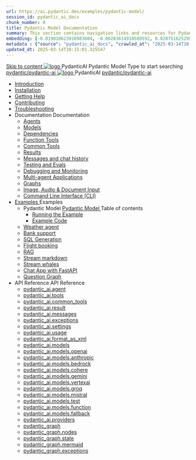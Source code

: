 ```yaml
---
url: https://ai.pydantic.dev/examples/pydantic-model/
session_id: pydantic_ai_docs
chunk_number: 0
title: Pydantic Model Documentation
summary: This section contains navigation links and resources for PydanticAI, including installation guides, contributing information, and troubleshooting tips.
embedding: [-0.019010623916983604, -0.00283614918589592, 0.020751625299453735, -0.0176206286996603, 0.008852435275912285, 0.014433471485972404, -0.04012729600071907, 0.015402255579829216, -0.0034416387788951397, 0.022590911015868187, 0.011983431875705719, -0.08946505934000015, -0.017185378819704056, -0.03375298157334328, 0.026704730466008186, 0.003216993296518922, -0.024472316727042198, 0.013282163999974728, 0.007420320995151997, 0.05773388594388962, 0.05298824980854988, 0.005437122657895088, 0.013766555115580559, 0.0224224254488945, 0.01368231326341629, 0.012144896201789379, 0.00505452323704958, 0.04740019515156746, 0.019881123676896095, -0.04057658836245537, 0.032742079347372055, -0.014145644381642342, -0.03097299486398697, -0.0032678896095603704, 0.021341320127248764, 0.012615247629582882, 0.005089623853564262, 0.016679925844073296, -0.010530256666243076, 0.038414377719163895, 0.015851546078920364, -0.055206626653671265, 0.04040810465812683, 0.015318012796342373, -0.06655122339725494, 0.013899938203394413, 0.00832592323422432, 0.025132212787866592, 0.01340852677822113, -0.0010828613303601742, -0.0832873061299324, 0.009828239679336548, -0.034061871469020844, 0.0060724481008946896, -0.02256282977759838, -0.009996723383665085, -0.029456637799739838, 0.023966863751411438, -0.006760424934327602, -0.03344409540295601, 0.015163569711148739, -0.00906304083764553, -0.01592174731194973, 0.07851359248161316, -0.04798988997936249, -0.005988205783069134, -0.07441381365060806, 0.019923245534300804, -0.07289745658636093, -0.024725042283535004, 0.0365891307592392, 0.034286513924598694, -0.03442692011594772, -0.05540319159626961, -0.013331305235624313, -0.04855150356888771, 0.03670145571231842, 0.10271914303302765, -0.016806289553642273, -0.057172272354364395, -0.0012136120349168777, 0.043946269899606705, 0.0023622876033186913, -0.013176861219108105, -0.021945055574178696, -0.02416342869400978, -0.013794636353850365, 0.001166225876659155, -0.022296063601970673, -0.022534748539328575, -0.01125333458185196, -0.003143281675875187, -0.03920063376426697, -0.006142649799585342, 0.08985818922519684, 0.015669021755456924, 0.004412177484482527, 0.0019656477961689234, 0.0020498898811638355, 0.01082510408014059, 0.02384050004184246, -0.03695417940616608, -0.05133149027824402, 0.032882481813430786, 0.022675152868032455, -0.009470210410654545, 0.013485748320817947, -0.019333550706505775, -0.014286047779023647, 0.01366125326603651, -0.11496232450008392, -0.017367903143167496, -0.021439602598547935, 0.018322646617889404, -0.07396452128887177, 0.0008354003657586873, 0.004131370689719915, 0.005447652656584978, 0.0060513876378536224, -0.05164037644863129, -0.02809472382068634, 0.005935554392635822, 0.023910703137516975, 0.010691720061004162, 0.037684276700019836, 0.015598819591104984, -0.017269620671868324, -0.03762811794877052, -0.048298776149749756, -0.018645573407411575, 0.008431225083768368, -0.005135254934430122, 0.023096362128853798, -0.029119668528437614, -0.012601207010447979, -0.015528618358075619, -0.03487620875239372, -0.005935554392635822, -0.026185238733887672, 0.03321944922208786, 0.03765619918704033, -0.03417419269680977, -0.013190901838243008, 0.04012729600071907, -0.034707725048065186, 0.0035820421762764454, -0.02023213356733322, -0.00782047025859356, -0.041755978018045425, 0.013268123380839825, 0.04094163700938225, 0.023306967690587044, -0.023124443367123604, -0.028108764439821243, -0.04293536767363548, 0.014952964149415493, 0.027968361973762512, 0.022633031010627747, 0.010775962844491005, -0.05784621089696884, -0.014545794576406479, 0.0585763081908226, -0.04200870171189308, 0.0008108297479338944, -0.027561191469430923, -0.005837272386997938, -0.06048579514026642, -0.013689333572983742, -0.05366218835115433, -0.06537183374166489, -0.018406888470053673, -0.022520707920193672, -0.01482660137116909, -0.0036610192619264126, 0.00862779002636671, -0.021973134949803352, -0.02979360520839691, -0.030720269307494164, -0.017789114266633987, -0.04453596472740173, -0.023545654490590096, -0.003116955980658531, -0.042626477777957916, -0.026746852323412895, 0.0017910210881382227, -0.01757850870490074, 0.0020218093413859606, 0.016806289553642273, -0.029849767684936523, 0.060373470187187195, 0.01100762840360403, 0.032096222043037415, 0.04352505877614021, 0.02667664922773838, 0.019937286153435707, -0.03291056305170059, 0.06598960608243942, -0.011667524464428425, 0.01995132677257061, 0.015472456812858582, -0.00045016847434453666, 0.003906724974513054, 0.017690831795334816, 0.013394486159086227, 0.00878223404288292, -0.03038330003619194, 0.014587915502488613, 0.006290073040872812, -0.02274535410106182, -0.02722422406077385, 0.051078762859106064, -0.06042963266372681, 0.019979406148195267, -0.014742359519004822, -0.01652548275887966, 0.0003086681535933167, -0.05548743158578873, 0.007946833968162537, 0.0033152757678180933, 0.03866710141301155, -0.03880750387907028, 0.06716899573802948, 0.022085458040237427, -0.0013373425463214517, -0.011148031800985336, 0.00906304083764553, 0.04259839653968811, -0.059868019074201584, 0.02351757325232029, 0.02274535410106182, 0.01182898785918951, 0.01084616407752037, -0.006753404624760151, -0.01189919002354145, 0.007848551496863365, -0.04661393538117409, 0.011288435198366642, -0.006339214276522398, 0.010888285003602505, -0.009821219369769096, 0.0015523353358730674, 0.005036972928792238, 0.006107548717409372, 0.02292787842452526, 0.0237983800470829, 0.009533392265439034, -0.012748630717396736, -0.034567322582006454, 0.023180603981018066, 0.05091027915477753, 0.0507979579269886, -0.016665885224938393, 0.004854448139667511, -0.003294215304777026, -0.006332194432616234, -0.024725042283535004, -0.02900734730064869, -0.006216361653059721, -0.03192773833870888, 0.009708896279335022, -0.012573126703500748, 0.028024522587656975, -0.016048111021518707, -0.010775962844491005, -0.014377309940755367, -0.020470818504691124, -0.019431833177804947, 0.023222725838422775, -0.04599615931510925, -0.05512238293886185, 0.03243318945169449, 0.03549398481845856, 0.06217063590884209, -0.017873356118798256, -0.041840218007564545, 0.021495763212442398, -0.009421069175004959, 0.03375298157334328, 0.012194037437438965, -0.003062549512833357, 0.0030028780456632376, -0.009280665777623653, 0.0562736913561821, 0.02671877108514309, 0.007883652113378048, 0.04813029244542122, 0.006016286555677652, -0.025469180196523666, -0.016356999054551125, -0.014286047779023647, 0.036448728293180466, 0.012467823922634125, 0.024191509932279587, -0.044311318546533585, 0.024809284135699272, -0.01885617896914482, 0.054925817996263504, 0.0173959843814373, 0.03619600087404251, -0.012903074733912945, 0.04652969539165497, 0.0061953007243573666, -0.010607478208839893, -0.015289932489395142, -0.004759675823152065, 0.008143397979438305, -0.010902325622737408, -0.008578648790717125, 0.05632985383272171, -0.03970608860254288, -0.034258436411619186, 0.0212711188942194, -0.012229138053953648, -0.03189965710043907, -0.02232414297759533, -0.03883558511734009, 0.05936256796121597, -0.02003556862473488, 0.04242991283535957, -0.02416342869400978, -0.061384376138448715, -0.049534328281879425, 0.0347919687628746, 0.022548789158463478, -0.07025787234306335, 0.006620021071285009, 0.012748630717396736, -0.005812701769173145, -0.017957597970962524, -0.01215191651135683, 0.017957597970962524, -0.020611222833395004, -0.013436607085168362, 0.0279121994972229, -0.007329058367758989, -0.033107127994298935, -0.02035849541425705, 0.02562362514436245, -0.013148779980838299, 0.04316001012921333, -0.054841574281454086, -0.047877565026283264, -0.043946269899606705, -0.02256282977759838, -0.019291430711746216, 0.011155052110552788, 0.00038435435271821916, 0.044592127203941345, -0.0010073945159092546, -0.0037908924277871847, -0.00890157651156187, -0.005760050378739834, 0.016988813877105713, 0.03532550111413002, -0.01313474029302597, -0.0017638179706409574, -0.0032924602273851633, -0.01610427163541317, -0.0205971822142601, 0.02031637541949749, -0.06627041101455688, -0.007413300685584545, -0.002815088490024209, 0.006879767403006554, -0.011772827245295048, 0.01711517758667469, -0.024233629927039146, -0.026845134794712067, 0.012109794653952122, -0.008108297362923622, 0.01029859110713005, 0.0026641548611223698, -0.008613749407231808, -0.022801514714956284, -0.01792951673269272, -0.04085739701986313, -0.03358449786901474, 0.0028256189543753862, -0.004945710301399231, 0.02035849541425705, 0.01262928731739521, 0.003320540999993682, 0.014314129017293453, 0.009470210410654545, 0.04796180874109268, 0.022984040901064873, -0.008045116439461708, 0.011225253343582153, -0.008227640762925148, 0.05430804193019867, 0.059924181550741196, -0.025876350700855255, -0.012980296276509762, -0.0031959328334778547, 0.025286655873060226, 0.0016330672660842538, -0.005928534548729658, 0.011225253343582153, 0.06379931420087814, 0.016918612644076347, -0.005107174627482891, 0.008999858982861042, -0.023545654490590096, 0.002213108818978071, -0.005416061729192734, 0.025749986991286278, 0.06784293055534363, 0.02690129540860653, 0.003671549493446946, -0.017775073647499084, 0.041840218007564545, -0.03226470574736595, 0.018378807231783867, -0.027154020965099335, -0.024317871779203415, -0.05548743158578873, 0.01687649078667164, 0.03226470574736595, 0.017831234261393547, 0.03001825138926506, -0.017367903143167496, -0.08368043601512909, -0.03894791007041931, -0.021439602598547935, -0.07626713812351227, 0.05239855498075485, 0.06598960608243942, -0.02141152136027813, -0.005675808060914278, -0.04501333832740784, 0.00970187596976757, 0.025062009692192078, 0.04973089322447777, -0.006198810879141092, 0.02201525680720806, -0.03439883887767792, 0.0050790938548743725, 0.02424767054617405, 0.012671409174799919, 0.010052884928882122, 0.029709363356232643, -0.055796317756175995, -0.03526933863759041, 0.028810782358050346, -0.007364159449934959, -0.019670519977808, 0.006939439103007317, -0.031955819576978683, -0.020260212942957878, -0.03234894946217537, 0.011267374269664288, 0.009849299676716328, -0.00869799219071865, 0.015346094034612179, -0.014489633031189442, -0.05371834710240364, 0.06048579514026642, 0.0011916740331798792, 0.057312674820423126, -0.005875883158296347, 0.05689146742224693, 0.028263209387660027, -0.053240977227687836, 0.020372536033391953, -0.012278279289603233, -0.004675433970987797, 0.03074834868311882, -0.006627041380852461, 0.004285814240574837, -0.003417068161070347, 0.01976880244910717, -0.040969718247652054, -0.005061543546617031, -0.021116673946380615, -0.008592689409852028, -0.018954461440443993, 0.03656104952096939, 0.02424767054617405, -0.027013618499040604, 0.0009020919678732753, 0.024598678573966026, -0.03257359191775322, -0.004240183159708977, 0.014363270252943039, 0.0015330298338085413, 0.07739036530256271, -0.02169232815504074, -0.042710721492767334, 0.005570505745708942, 0.0247110016644001, -0.020990312099456787, 0.00958253350108862, 0.05116300657391548, -0.017817193642258644, 0.025974633172154427, 0.005142275243997574, -0.0425422377884388, 0.0024272240698337555, -0.014924883842468262, -0.01475639920681715, 0.0006511208484880626, -0.022211821749806404, -0.009919501841068268, 0.042205266654491425, 0.005879393313080072, -0.032096222043037415, 0.016722047701478004, -0.0007818715530447662, -0.011000608094036579, 0.03872326388955116, -0.05312865599989891, -0.012664388865232468, 0.006595450919121504, 0.03218046575784683, 0.03167501091957092, 0.036308325827121735, -0.0021393971983343363, 0.03066410683095455, -0.003787382273003459, 0.00425422377884388, 0.02805260382592678, -0.034567322582006454, -0.005345860030502081, 0.007202695589512587, 0.0028221087995916605, -0.023812420666217804, -0.02878270111978054, -0.035353582352399826, -0.022520707920193672, -0.021748490631580353, 0.019754761829972267, 0.006251462269574404, 0.022352224215865135, -0.010804043151438236, -0.0663265734910965, 0.005602096673101187, 0.0086909718811512, 0.0063357045873999596, -0.031815413385629654, -0.016483360901474953, -0.008740113116800785, 0.0164693221449852, -0.02813684567809105, 0.009758037514984608, 0.0031327512115240097, 0.019375672563910484, 0.012278279289603233, 0.002100786194205284, -0.011112931184470654, 0.030214816331863403, 0.08266953378915787, -0.019108906388282776, 0.006777975242584944, -0.029484719038009644, 0.009182383306324482, 0.027392707765102386, -0.017101136967539787, -0.013001357205212116, 0.0212711188942194, -0.0005510834162123501, 0.0010091495933011174, -0.01430008839815855, 0.019937286153435707, 0.025834228843450546, -0.025174332782626152, 0.04082931578159332, 0.031057236716151237, -0.017901435494422913, -0.04338465631008148, -0.003720690729096532, -0.007855571806430817, -0.007546683773398399, -0.016076192259788513, -0.0189965832978487, -0.011864089407026768, 0.001170613570138812, -0.010874245315790176, -0.017690831795334816, -0.009091121144592762, 0.0038154630456119776, -0.033107127994298935, -0.020892029628157616, 0.01013712678104639, 0.012271258980035782, -0.0475967600941658, 0.012580146081745625, -0.0005216864519752562, 0.0037979125045239925, 0.015360134653747082, 0.008859455585479736, 0.020260212942957878, -0.020849907770752907, -0.012741610407829285, -0.014952964149415493, -0.0215098038315773, -0.00195511756464839, 0.0516965389251709, -0.013113679364323616, -0.044002432376146317, 0.016679925844073296, 0.006637571845203638, -0.03597135469317436, -0.01162540353834629, 0.030270976945757866, -0.005089623853564262, 0.0005080848932266235, 0.007055271882563829, 0.01715729758143425, -0.019923245534300804, -0.0032134833745658398, -0.01683437079191208, -0.014328168705105782, 0.0011214723344892263, -0.035662468522787094, -0.011499039828777313, 0.021074553951621056, -0.05380259081721306, 0.011758786626160145, 0.052145831286907196, -0.05161229893565178, 0.0009213974699378014, 0.0016629029996693134, 0.023321008309721947, -0.003325805999338627, -0.002966022351756692, -0.005223007407039404, -0.015977909788489342, -0.04478869214653969, -0.03715074434876442, -0.011765806935727596, -0.025244535878300667, 0.028305329382419586, 0.04374970495700836, 0.026255439966917038, -0.0046789441257715225, 0.012832872569561005, -0.0010995343327522278, -0.02823512814939022, 0.007188654970377684, -0.03403379023075104, 0.007539663463830948, 0.028263209387660027, -0.002388613298535347, -0.026255439966917038, 0.03024289757013321, -0.033556416630744934, -0.010614498518407345, 0.007118453271687031, 0.012762671336531639, -0.009975663386285305, 0.008683951571583748, 0.004141900688409805, 0.01592174731194973, -0.010649599134922028, 0.019895164296030998, -0.010186268016695976, -0.0004003691428806633, -0.028403611853718758, -0.022183740511536598, 0.03459540382027626, -0.0516965389251709, 0.026437964290380478, 0.02076566591858864, -0.024696961045265198, -0.029344314709305763, 0.031450364738702774, 0.04240183159708977, 0.042570315301418304, 0.011674544773995876, 0.012453783303499222, -0.016806289553642273, 0.0221977811306715, 0.023770298808813095, 0.038919828832149506, -0.00483689783141017, -0.007778349332511425, 0.011765806935727596, -0.059418726712465286, -0.01413862407207489, 0.01930546946823597, -0.019670519977808, 0.007673047017306089, -0.07699723541736603, 0.02398090437054634, 0.07188655436038971, -0.02035849541425705, 0.016665885224938393, 0.01725558005273342, 0.007111433427780867, 0.0379650853574276, 0.018266484141349792, -0.02228202298283577, 0.013801656663417816, -0.00028629135340452194, 0.0009020919678732753, 0.005289698950946331, -0.02319464460015297, 0.027673514559864998, -0.015725182369351387, -0.1335517317056656, -0.03821781277656555, 0.006409415975213051, -0.007371179759502411, -0.010059905238449574, -0.013450647704303265, 0.0005655625136569142, -0.005166845861822367, 0.012931155040860176, 0.031787335872650146, -0.034988533705472946, -0.025707866996526718, 0.010474095121026039, -0.01880001835525036, 0.01439135055989027, -0.017171338200569153, 0.011365656740963459, 0.007469461765140295, 0.019979406148195267, -0.014012261293828487, -0.027210183441638947, -0.032966721802949905, 0.0276875551789999, -0.013654232956469059, 0.0021165816579014063, 0.00221837405115366, -0.02973744459450245, -0.022310104221105576, 0.01729770191013813, -0.02096223086118698, -0.021158795803785324, 0.006497168447822332, -0.0028677398804575205, 0.006837646476924419, -0.014910843223333359, 0.01375251542776823, -0.018140122294425964, -0.052875928580760956, 0.031787335872650146, -0.029568960890173912, 0.012222117744386196, -0.014882762916386127, -0.010614498518407345, -0.01437029056251049, -0.01651144213974476, -0.019333550706505775, -0.03998689353466034, 0.015289932489395142, 0.054195720702409744, -0.017536386847496033, -0.009898440912365913, 0.0018656104803085327, 0.01226423867046833, -0.004057658836245537, -0.013211961835622787, 0.001393503975123167, -0.006774465087801218, -0.003262624377384782, 0.009849299676716328, -0.013324284926056862, 0.0039488463662564754, -0.0007410668185912073, 0.007441381458193064, -0.028838861733675003, 0.03925679624080658, 0.0032450740691274405, -0.0215098038315773, 0.02430383302271366, -0.007616885472089052, -0.02035849541425705, -0.008143397979438305, -0.012250198051333427, 0.0013197921216487885, -0.0009029695065692067, 0.029681283980607986, 0.01660972461104393, -0.030860671773552895, 0.011239293962717056, -0.02507605031132698, 0.017325781285762787, -0.0026448494754731655, -0.005640707444399595, -0.007883652113378048, 0.0019428323721513152, -0.0068587069399654865, 0.012853933498263359, -0.01260822732001543, 0.005535404663532972, -0.025272615253925323, -0.04237375408411026, -0.02584826946258545, -0.052454717457294464, 0.014658116735517979, 0.007651986554265022, -0.009449150413274765, 0.015683062374591827, -0.03532550111413002, 0.007300978060811758, -0.10052885115146637, -0.00461927242577076, -0.005356390494853258, 0.002609748626127839, 0.051443811506032944, -0.02979360520839691, 0.010930405929684639, 0.020484859123826027, -0.004348996095359325, -0.02347545139491558, 0.0019375672563910484, -0.0011381452204659581, -0.03265783563256264, 0.0013443627394735813, 0.03305096551775932, -0.029456637799739838, 0.03838629648089409, -0.014517713338136673, 0.026255439966917038, -0.000531777972355485, -0.014349229633808136, 0.0025623624678701162, -0.003703140188008547, 0.043075770139694214, -0.0466700978577137, -0.0031731172930449247, -0.002060420112684369, 0.029400477185845375, 0.03515701740980148, 0.011681564152240753, -0.026746852323412895, -0.04363738372921944, -0.014995085075497627, 0.02817896567285061, -0.014286047779023647, 0.04855150356888771, 0.0052159870974719524, 0.026915336027741432, 0.010242429561913013, -0.006707773543894291, 0.01091636624187231, -0.020190011709928513, 0.015219731256365776, 0.011274394579231739, 0.028529975563287735, 0.008929657749831676, -0.022899797186255455, -0.0033767023123800755, -0.007286937441676855, 0.02165020816028118, 0.00853652786463499, 0.046417370438575745, -0.00013162821414880455, 0.014672157354652882, 0.02584826946258545, 0.03605559840798378, -0.04846725985407829, 0.01847708970308304, 0.006753404624760151, 0.0064725978299975395, -0.004984321538358927, 0.007701127789914608, -0.00871905218809843, -0.010123087093234062, -0.028361491858959198, -0.003952356521040201, -0.03439883887767792, 0.01029859110713005, -0.01437029056251049, -0.013801656663417816, -0.010986567474901676, 0.0334160141646862, -0.002083235653117299, -0.021537885069847107, -0.016399119049310684, 0.013015396893024445, 0.008410165086388588, 0.007371179759502411, -0.004513970110565424, -0.03625216335058212, 0.04520990327000618, -0.03917255252599716, -0.028979266062378883, 0.02850189432501793, -0.01867365464568138, -0.003917255438864231, -0.007178124971687794, -0.02136940136551857, 0.006311133969575167, -0.007771329488605261, 0.01537417434155941, -0.013598071411252022, -0.003589062485843897, 0.006953479256480932, -0.019235268235206604, 0.007139513734728098, -0.010523236356675625, 0.01583750545978546, 0.009385968558490276, 0.008824354968965054, 0.043075770139694214, 0.021341320127248764, -0.014187765307724476, 0.027294425293803215, -0.013113679364323616, 0.03130996227264404, -0.013626151718199253, -0.03821781277656555, -0.011604342609643936, 0.02333504892885685, 0.010284550487995148, 0.021973134949803352, 0.0030695698224008083, -0.016539523378014565, -0.028895024210214615, -0.009645715355873108, 0.06756212562322617, 0.004317405167967081, -0.05192118510603905, 0.008613749407231808, 0.022310104221105576, -0.012383582070469856, -0.009119202382862568, 0.051780782639980316, -0.007153554353863001, -0.00976505782455206, -0.011169091798365116, 0.007897692732512951, -0.024556558579206467, -0.009098141454160213, 0.020555060356855392, 0.00940000917762518, -0.04616464301943779, 0.04155941307544708, -0.003122220980003476, -0.011141011491417885, 0.039228715002536774, -0.022590911015868187, -0.0021446621976792812, -3.776084122364409e-05, 0.007743248715996742, -0.0033556418493390083, -0.008459306322038174, -0.015065287239849567, -0.04240183159708977, -0.004475358873605728, 0.001681330963037908, -0.015949828550219536, 0.010347732342779636, -0.01048111543059349, 0.03636448457837105, -0.020386576652526855, -0.007371179759502411, 0.031366124749183655, -0.008038096129894257, 0.032461270689964294, -0.005710909143090248, -0.05054523050785065, -0.011885149404406548, -0.003589062485843897, -0.014173725619912148, 0.04928160086274147, -0.0018656104803085327, -0.03830205276608467, -0.005535404663532972, -0.013310244306921959, -0.01729770191013813, -0.013913978822529316, -0.02878270111978054, 0.00897177867591381, -0.008831375278532505, 0.013899938203394413, 0.04094163700938225, 0.02827724814414978, 0.030074412003159523, 0.08497215062379837, 0.05147189274430275, 0.0014110543997958302, -0.03024289757013321, 0.025413019582629204, -0.014658116735517979, -0.01715729758143425, 0.010312630794942379, 0.011969391256570816, 0.041250523179769516, -0.00843824539333582, -0.004843918140977621, 0.022029297426342964, -0.015318012796342373, 0.03052370436489582, 0.041250523179769516, -0.006911358330398798, -0.019782841205596924, 0.04661393538117409, -0.00127503857947886, 0.01519165001809597, 0.04251415655016899, 0.00940000917762518, 0.007237796206027269, 0.0042121028527617455, 0.016539523378014565, 0.021425561979413033, 0.011063789948821068, -0.014981045387685299, -0.008831375278532505, 0.021706368774175644, -0.006448027212172747, -0.02434595301747322, 0.02086394838988781, 0.025244535878300667, -0.01638507843017578, 0.006809565704315901, 0.010649599134922028, -0.006992090493440628, -0.017494266852736473, 0.020835867151618004, -0.021130714565515518, -4.297112536733039e-05, -0.01871577650308609, -0.011688584461808205, -0.024374034255743027, -0.02900734730064869, -0.02191697433590889, 0.010551316663622856, 0.005756540223956108, 0.01297327596694231, 0.011583282612264156, 0.016553563997149467, 0.020484859123826027, 0.005861843004822731, -0.021116673946380615, 0.016034070402383804, -0.030636025592684746, 0.0008941942942328751, 0.03130996227264404, 0.0007362404139712453, 0.023952823132276535, 0.008150418289005756, 0.01215191651135683, -0.01638507843017578, -0.012678428553044796, 0.01582346484065056, 0.006693732924759388, -0.022534748539328575, 0.014257967472076416, 0.015851546078920364, 0.02878270111978054, 0.044002432376146317, 0.0007590560126118362, -0.03097299486398697, -0.008578648790717125, 0.022548789158463478, 0.01986708492040634, -0.006444517057389021, 0.031366124749183655, -0.00924556516110897, 0.032517433166503906, 0.001751532661728561, -0.004549070727080107, 0.005219497252255678, 0.0029958579689264297, 0.035213176161050797, 0.0017787357792258263, -0.00912622269243002, -0.010214349254965782, -0.032461270689964294, 0.0034188232384622097, -0.009547432884573936, 0.02351757325232029, 0.021383440122008324, -0.024514436721801758, 0.029035426676273346, 0.002662399783730507, 0.0027519071009010077, -0.01812608167529106, -0.01719941943883896, -0.01482660137116909, -0.02475312352180481, 0.005321289412677288, -0.023391209542751312, -0.03833013400435448, 0.010249449871480465, 0.0051457853987813, -0.00828380137681961, 0.027940280735492706, -0.023124443367123604, -0.01881405897438526, -0.03636448457837105, -0.0008476856746710837, 0.0022885757498443127, 0.019277390092611313, 0.016988813877105713, -0.0030607946682721376, -0.014742359519004822, -0.008887536823749542, 0.0045420508831739426, -0.003769831731915474, 0.0035609817132353783, 0.011983431875705719, -0.03403379023075104, 0.017999717965722084, 0.02461271919310093, 0.0035153506323695183, 0.008066176436841488, 0.011133991181850433, -0.0034433938562870026, 0.00205866526812315, -0.07621097564697266, 0.030074412003159523, 0.023545654490590096, -0.0295127984136343, -0.02965320274233818, 0.026774931699037552, 0.007574764546006918, 0.003857583971694112, 0.013970140367746353, -0.04863574355840683, -0.015430335886776447, -0.032096222043037415, -0.004306874703615904, 0.008838395588099957, 0.025707866996526718, 0.01620255410671234, 0.009280665777623653, 0.00809425674378872, -0.030046332627534866, 0.009385968558490276, 0.005588056053966284, 0.016076192259788513, -0.014798520132899284, 0.014559834264218807, 0.013162820599973202, -0.008024055510759354, 0.025090090930461884, -0.05074179545044899, -0.006623531226068735, -0.07115645706653595, -0.01004586461931467, 0.0021797630470246077, -0.048944633454084396, 0.002439509378746152, -0.025778068229556084, -0.010474095121026039, -0.014489633031189442, 0.012488883920013905, -0.022731313481926918, 0.011295455507934093, -0.0012346726143732667, -0.010860204696655273, -0.010768942534923553, 0.08839799463748932, -0.008929657749831676, -0.02959704026579857, 0.026185238733887672, 0.01201151218265295, 0.012924134731292725, 0.003896194975823164, 0.012257218360900879, 0.0002915564691647887, -0.02410726808011532, -0.01439135055989027, 0.03372490033507347, 0.011049749329686165, -0.011155052110552788, 0.015626899898052216, -0.015626899898052216, -0.003231033682823181, 0.015247811563313007, 0.02914774976670742, 0.006075958255678415, 0.016076192259788513, 0.03394954651594162, -0.0329386442899704, -0.017536386847496033, 0.01776103302836418, 0.0013891163980588317, 0.014405391179025173, -0.027462908998131752, 0.02827724814414978, 0.04630504921078682, 0.008002994582057, -0.05369026958942413, -0.010417933575809002, 0.003255604300647974, -0.01908082515001297, 0.03350025787949562, -0.0026272989343851805, -0.012383582070469856, -0.015949828550219536, 0.006367295049130917, 0.03164692968130112, 0.007279917132109404, -0.01721346005797386, -0.008817334659397602, 0.005251087713986635, 0.017901435494422913, 0.03496045246720314, -0.019417792558670044, 0.0048158373683691025, 0.01001778431236744, -0.026508165523409843, 0.022941919043660164, -0.0045982119627296925, -0.008143397979438305, -0.011295455507934093, -0.014131604693830013, -0.01050217542797327, 0.06149669736623764, 0.034286513924598694, 0.026887254789471626, -0.03672953322529793, 0.019277390092611313, 0.0016532503068447113, 0.030692188069224358, -0.013527869246900082, -0.059868019074201584, 0.003794402349740267, -0.014068422839045525, 0.010530256666243076, 0.05110684409737587, -0.014145644381642342, 0.01707305572926998, 0.012187017127871513, 0.001382096204906702, 0.018098000437021255, 0.02489352598786354, -0.002857209648936987, 0.008318902924656868, 0.021537885069847107, 0.037824682891368866, 0.00113200256600976, -0.016090232878923416, -0.016455281525850296, 0.031955819576978683, -0.023391209542751312, -0.03372490033507347, 0.0166939664632082, 0.002548322081565857, -0.034988533705472946, 0.012460803613066673, 0.007086862809956074, 0.013991201296448708, -0.018041839823126793, 0.031815413385629654, 0.008592689409852028, 0.02667664922773838, -0.014770439825952053, 0.013555950485169888, 0.002341227140277624, 0.03153460845351219, 0.008571628481149673, -0.0027975381817668676, -0.04919735714793205, 0.01766275055706501, -0.008936678059399128, 0.01411756407469511, -0.013261103071272373, -0.013899938203394413, -0.01863153465092182, 0.018884260207414627, 0.030551783740520477, 0.010951466858386993, 0.013310244306921959, -0.00205866526812315, -0.013878878206014633, 0.00028497507446445525, -0.02754715085029602, 0.0026922356337308884, -0.029035426676273346, -0.022085458040237427, 0.005247578024864197, -0.017676791176199913, -0.01705901511013508, -0.01072682160884142, 0.011590301990509033, 0.019642438739538193, 0.008311882615089417, -0.018729817122220993, -0.010144147090613842, -0.011604342609643936, -0.0020885008852928877, 0.013078578747808933, -0.0013452402781695127, -0.01253802515566349, -0.006002246402204037, -0.00862076971679926, 0.011927270330488682, -0.010649599134922028, -0.04046426713466644, 0.019740721210837364, 0.0012250198051333427, 0.02325080707669258, 0.022296063601970673, -0.02485140599310398, 0.008136378601193428, -0.02392474375665188, 0.014700238592922688, -0.0007906467653810978, -0.01091636624187231, 0.01153414137661457, -0.014882762916386127, 0.00479126675054431, 0.011246314272284508, 0.01788739487528801, 0.019473955035209656, -0.061889827251434326, 0.019459914416074753, -0.023994944989681244, -0.025413019582629204, -0.009526371955871582, -0.0026185237802565098, 0.005770580377429724, -0.013619131408631802, -0.004945710301399231, 0.007153554353863001, 0.009779098443686962, 0.018196282908320427, 0.008957738056778908, 0.020555060356855392, -0.0028870452661067247, 0.014433471485972404, -0.027462908998131752, 0.008066176436841488, 0.022394346073269844, 0.020611222833395004, -0.017789114266633987, 0.0009020919678732753, -0.011941310949623585, 0.0074905226938426495, -0.005872373003512621, -0.018561331555247307, -0.01610427163541317, 0.015865586698055267, -0.019684558734297752, -0.002569382544606924, 0.026241399347782135, -0.025862310081720352, -0.005668788217008114, -0.008957738056778908, -0.040520425885915756, 0.0019831983372569084, 0.008578648790717125, 0.01880001835525036, 0.005784620996564627, 0.0011609607608988881, 0.04537838697433472, 0.004759675823152065, -0.011688584461808205, 0.020442737266421318, 0.004692984279245138, -0.023503532633185387, 0.0160200297832489, -0.0017418799689039588, -0.0018673654412850738, -0.028108764439821243, 0.01587962731719017, 0.008740113116800785, 0.013373426161706448, -0.008754153735935688, -0.0070763323456048965, -0.010221368633210659, -0.0070903729647397995, -0.0021815181244164705, 0.014272008091211319, 0.01861749403178692, 0.002278045518323779, 0.014700238592922688, 0.00046464757178910077, 0.012755651026964188, -0.0182945653796196, -0.008424205705523491, 0.011702625080943108, 0.011379697360098362, -0.014672157354652882, 0.01780315302312374, -0.0018217343604192138, 0.018098000437021255, -0.00887349620461464, -0.005602096673101187, 0.030579864978790283, 0.024121306836605072, -0.015500538051128387, 0.0003363100695423782, -0.013169840909540653, -0.008641830645501614, -0.028066644445061684, -0.018547292798757553, 0.013598071411252022, 0.037684276700019836, -0.01616043411195278, -0.018420929089188576, 0.023166565224528313, -0.007093882653862238, 0.008045116439461708, -0.02398090437054634, 0.0008397879428230226, 0.003208218142390251, 0.00106355594471097, -0.0365891307592392, 0.019417792558670044, -0.0011004117550328374, 0.01871577650308609, -0.011772827245295048, -0.02965320274233818, 0.0030011232011020184, -0.03939719870686531, -0.003345111384987831, 0.0023605325259268284, -0.011674544773995876, 0.006770954933017492, -0.030692188069224358, 0.004303365014493465, 0.012460803613066673, 0.00233245175331831, 0.0106355594471097, 0.02503393031656742, -0.047568678855895996, -0.0005769702838733792, -0.04723171144723892, -0.02063930220901966, 0.011723686009645462, 0.012411662377417088, -0.004801797214895487, 0.004675433970987797, 0.00015784415882080793, 0.005247578024864197, 0.02027425356209278, -0.0013092618901282549, -0.002725581405684352, -0.03625216335058212, 0.011674544773995876, -0.004991341382265091, -0.009526371955871582, -0.014742359519004822, 0.02612907625734806, 0.022534748539328575, -0.0036610192619264126, -0.017789114266633987, 0.017367903143167496, 0.003501310246065259, 0.04886038973927498, 0.014728318899869919, 0.02333504892885685, -0.005423082038760185, 0.029428556561470032, 0.04012729600071907, 0.002764192409813404, 0.015669021755456924, -0.003541676327586174, 0.006855196785181761, -0.007869611494243145, -0.0189825426787138, 0.03024289757013321, 0.018196282908320427, 0.003048509359359741, 0.025778068229556084, 0.011969391256570816, 0.029905928298830986, -0.03504469245672226, 0.029119668528437614, 0.0189965832978487, -0.008410165086388588, 0.011379697360098362, -0.016806289553642273, 0.021257078275084496, 0.04085739701986313, -0.0034135582391172647, 0.016820330172777176, -0.014061402529478073, 0.012158935889601707, 0.01048111543059349, -0.013099638745188713, 0.0212711188942194, 0.006978049874305725, 0.027350585907697678, 0.01164646353572607, -0.033331770449876785, 0.0009257850470021367, 0.011400757357478142, 0.00036592641845345497, 0.014981045387685299, 0.004549070727080107, 0.03344409540295601, -0.012025552801787853, 0.01816820353269577, -0.006669162306934595, -0.011295455507934093, 0.016764167696237564, 0.03128188103437424, 0.006900828331708908, -0.03147844597697258, 0.005566995590925217, -0.006876257713884115, -0.026957456022500992, 0.003650489030405879, 0.005198436789214611, 0.01109889056533575, 0.0037136704195290804, -0.006669162306934595, -0.0034451489336788654, 0.014812560752034187, 0.017718911170959473, 0.022408386692404747, -0.010347732342779636, 0.004535030573606491, 0.0017339822370558977, -0.027982402592897415, 0.007855571806430817, -0.045827675610780716, 0.011070809327065945, -0.007504562847316265, -0.016090232878923416, -0.0008117072866298258, 0.013822716660797596, -0.008122337982058525, 0.020653342828154564, 0.0001564181875437498, -0.03243318945169449, -0.003448659088462591, -0.0074905226938426495, 0.01665184646844864, -0.0010854939464479685, 0.03698226064443588, -0.023489492014050484, -0.025834228843450546, -0.02406514622271061, -0.03226470574736595, 0.007939813658595085, 0.01861749403178692, -0.044002432376146317, 0.022085458040237427, -0.012130855582654476, 0.01614639349281788, 0.0018884260207414627, 0.00921748485416174, 0.001970913028344512, -0.0023342068307101727, 0.011843028478324413, -0.015500538051128387]
metadata : {"source": "pydantic_ai_docs", "crawled_at": "2025-03-14T10:15:01.324027", "url_path": "/examples/pydantic-model/", "chunk_size": 4828}
updated_dt: 2025-03-14T10:15:01.325547
---
```

[ Skip to content ](https://ai.pydantic.dev/examples/pydantic-model/#pydantic-model)
[ ![logo](https://ai.pydantic.dev/img/logo-white.svg) ](https://ai.pydantic.dev/ "PydanticAI")
PydanticAI 
Pydantic Model 
Type to start searching
[ pydantic/pydantic-ai  ](https://github.com/pydantic/pydantic-ai "Go to repository")
[ ![logo](https://ai.pydantic.dev/img/logo-white.svg) ](https://ai.pydantic.dev/ "PydanticAI") PydanticAI 
[ pydantic/pydantic-ai  ](https://github.com/pydantic/pydantic-ai "Go to repository")
  * [ Introduction  ](https://ai.pydantic.dev/)
  * [ Installation  ](https://ai.pydantic.dev/install/)
  * [ Getting Help  ](https://ai.pydantic.dev/help/)
  * [ Contributing  ](https://ai.pydantic.dev/contributing/)
  * [ Troubleshooting  ](https://ai.pydantic.dev/troubleshooting/)
  * Documentation  Documentation 
    * [ Agents  ](https://ai.pydantic.dev/agents/)
    * [ Models  ](https://ai.pydantic.dev/models/)
    * [ Dependencies  ](https://ai.pydantic.dev/dependencies/)
    * [ Function Tools  ](https://ai.pydantic.dev/tools/)
    * [ Common Tools  ](https://ai.pydantic.dev/common_tools/)
    * [ Results  ](https://ai.pydantic.dev/results/)
    * [ Messages and chat history  ](https://ai.pydantic.dev/message-history/)
    * [ Testing and Evals  ](https://ai.pydantic.dev/testing-evals/)
    * [ Debugging and Monitoring  ](https://ai.pydantic.dev/logfire/)
    * [ Multi-agent Applications  ](https://ai.pydantic.dev/multi-agent-applications/)
    * [ Graphs  ](https://ai.pydantic.dev/graph/)
    * [ Image, Audio & Document Input  ](https://ai.pydantic.dev/input/)
    * [ Command Line Interface (CLI)  ](https://ai.pydantic.dev/cli/)
  * [ Examples  ](https://ai.pydantic.dev/examples/)
Examples 
    * Pydantic Model  [ Pydantic Model  ](https://ai.pydantic.dev/examples/pydantic-model/) Table of contents 
      * [ Running the Example  ](https://ai.pydantic.dev/examples/pydantic-model/#running-the-example)
      * [ Example Code  ](https://ai.pydantic.dev/examples/pydantic-model/#example-code)
    * [ Weather agent  ](https://ai.pydantic.dev/examples/weather-agent/)
    * [ Bank support  ](https://ai.pydantic.dev/examples/bank-support/)
    * [ SQL Generation  ](https://ai.pydantic.dev/examples/sql-gen/)
    * [ Flight booking  ](https://ai.pydantic.dev/examples/flight-booking/)
    * [ RAG  ](https://ai.pydantic.dev/examples/rag/)
    * [ Stream markdown  ](https://ai.pydantic.dev/examples/stream-markdown/)
    * [ Stream whales  ](https://ai.pydantic.dev/examples/stream-whales/)
    * [ Chat App with FastAPI  ](https://ai.pydantic.dev/examples/chat-app/)
    * [ Question Graph  ](https://ai.pydantic.dev/examples/question-graph/)
  * API Reference  API Reference 
    * [ pydantic_ai.agent  ](https://ai.pydantic.dev/api/agent/)
    * [ pydantic_ai.tools  ](https://ai.pydantic.dev/api/tools/)
    * [ pydantic_ai.common_tools  ](https://ai.pydantic.dev/api/common_tools/)
    * [ pydantic_ai.result  ](https://ai.pydantic.dev/api/result/)
    * [ pydantic_ai.messages  ](https://ai.pydantic.dev/api/messages/)
    * [ pydantic_ai.exceptions  ](https://ai.pydantic.dev/api/exceptions/)
    * [ pydantic_ai.settings  ](https://ai.pydantic.dev/api/settings/)
    * [ pydantic_ai.usage  ](https://ai.pydantic.dev/api/usage/)
    * [ pydantic_ai.format_as_xml  ](https://ai.pydantic.dev/api/format_as_xml/)
    * [ pydantic_ai.models  ](https://ai.pydantic.dev/api/models/base/)
    * [ pydantic_ai.models.openai  ](https://ai.pydantic.dev/api/models/openai/)
    * [ pydantic_ai.models.anthropic  ](https://ai.pydantic.dev/api/models/anthropic/)
    * [ pydantic_ai.models.bedrock  ](https://ai.pydantic.dev/api/models/bedrock/)
    * [ pydantic_ai.models.cohere  ](https://ai.pydantic.dev/api/models/cohere/)
    * [ pydantic_ai.models.gemini  ](https://ai.pydantic.dev/api/models/gemini/)
    * [ pydantic_ai.models.vertexai  ](https://ai.pydantic.dev/api/models/vertexai/)
    * [ pydantic_ai.models.groq  ](https://ai.pydantic.dev/api/models/groq/)
    * [ pydantic_ai.models.mistral  ](https://ai.pydantic.dev/api/models/mistral/)
    * [ pydantic_ai.models.test  ](https://ai.pydantic.dev/api/models/test/)
    * [ pydantic_ai.models.function  ](https://ai.pydantic.dev/api/models/function/)
    * [ pydantic_ai.models.fallback  ](https://ai.pydantic.dev/api/models/fallback/)
    * [ pydantic_ai.providers  ](https://ai.pydantic.dev/api/providers/)
    * [ pydantic_graph  ](https://ai.pydantic.dev/api/pydantic_graph/graph/)
    * [ pydantic_graph.nodes  ](https://ai.pydantic.dev/api/pydantic_graph/nodes/)
    * [ pydantic_graph.state  ](https://ai.pydantic.dev/api/pydantic_graph/state/)
    * [ pydantic_graph.mermaid  ](https://ai.pydantic.dev/api/pydantic_graph/mermaid/)
    * [ pydantic_graph.exceptions  ](https://ai.pydantic.dev/api/pydantic_graph/exceptions/)